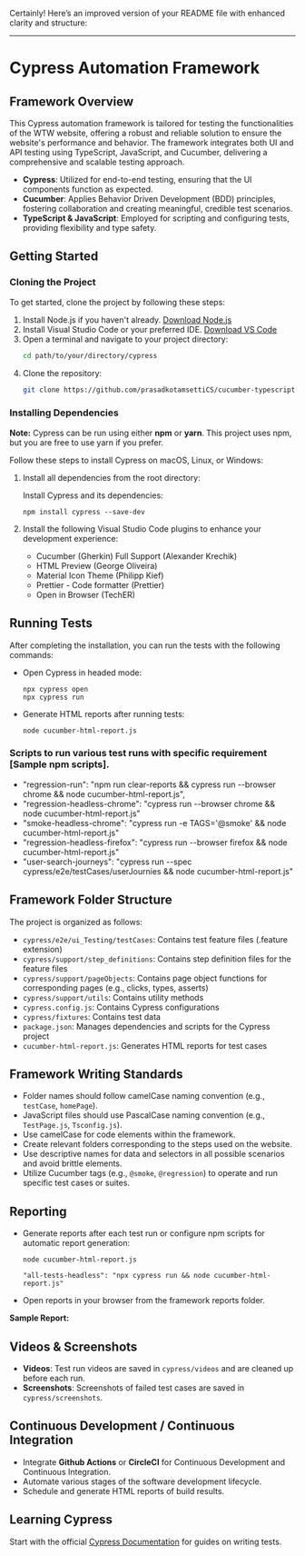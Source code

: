 Certainly! Here’s an improved version of your README file with enhanced clarity and structure:

---

# Cypress Automation Framework

## Framework Overview

This Cypress automation framework is tailored for testing the functionalities of the WTW website, offering a robust and reliable solution to ensure the website's performance and behavior. The framework integrates both UI and API testing using TypeScript, JavaScript, and Cucumber, delivering a comprehensive and scalable testing approach.

- **Cypress**: Utilized for end-to-end testing, ensuring that the UI components function as expected.
- **Cucumber**: Applies Behavior Driven Development (BDD) principles, fostering collaboration and creating meaningful, credible test scenarios.
- **TypeScript & JavaScript**: Employed for scripting and configuring tests, providing flexibility and type safety.

## Getting Started

### Cloning the Project

To get started, clone the project by following these steps:

1. Install Node.js if you haven't already. [Download Node.js](https://nodejs.org/en/download)
2. Install Visual Studio Code or your preferred IDE. [Download VS Code](https://code.visualstudio.com/download)
3. Open a terminal and navigate to your project directory:
   ```bash
   cd path/to/your/directory/cypress
   ```
4. Clone the repository:
   ```bash
   git clone https://github.com/prasadkotamsettiCS/cucumber-typescript-ui-api-testing.git
   ```

### Installing Dependencies

**Note:** Cypress can be run using either **npm** or **yarn**. This project uses npm, but you are free to use yarn if you prefer.

Follow these steps to install Cypress on macOS, Linux, or Windows:

1. Install all dependencies from the root directory:

   Install Cypress and its dependencies:

   ```
   npm install cypress --save-dev
   ```

2. Install the following Visual Studio Code plugins to enhance your development experience:
   - Cucumber (Gherkin) Full Support (Alexander Krechik)
   - HTML Preview (George Oliveira)
   - Material Icon Theme (Philipp Kief)
   - Prettier - Code formatter (Prettier)
   - Open in Browser (TechER)

## Running Tests

After completing the installation, you can run the tests with the following commands:

- Open Cypress in headed mode:

  ```
  npx cypress open
  npx cypress run
  ```

- Generate HTML reports after running tests:
  ```
  node cucumber-html-report.js
  ```

### Scripts to run various test runs with specific requirement [Sample npm scripts].

- "regression-run": "npm run clear-reports && cypress run --browser chrome && node cucumber-html-report.js",
- "regression-headless-chrome": "cypress run --browser chrome && node cucumber-html-report.js"
- "smoke-headless-chrome": "cypress run -e TAGS='@smoke' && node cucumber-html-report.js"
- "regression-headless-firefox": "cypress run --browser firefox && node cucumber-html-report.js"
- "user-search-journeys": "cypress run --spec cypress/e2e/testCases/userJournies && node cucumber-html-report.js"

## Framework Folder Structure

The project is organized as follows:

- `cypress/e2e/ui_Testing/testCases`: Contains test feature files (.feature extension)
- `cypress/support/step_definitions`: Contains step definition files for the feature files
- `cypress/support/pageObjects`: Contains page object functions for corresponding pages (e.g., clicks, types, asserts)
- `cypress/support/utils`: Contains utility methods
- `cypress.config.js`: Contains Cypress configurations
- `cypress/fixtures`: Contains test data
- `package.json`: Manages dependencies and scripts for the Cypress project
- `cucumber-html-report.js`: Generates HTML reports for test cases

## Framework Writing Standards

- Folder names should follow camelCase naming convention (e.g., `testCase`, `homePage`).
- JavaScript files should use PascalCase naming convention (e.g., `TestPage.js`, `Tsconfig.js`).
- Use camelCase for code elements within the framework.
- Create relevant folders corresponding to the steps used on the website.
- Use descriptive names for data and selectors in all possible scenarios and avoid brittle elements.
- Utilize Cucumber tags (e.g., `@smoke`, `@regression`) to operate and run specific test cases or suites.

## Reporting

- Generate reports after each test run or configure npm scripts for automatic report generation:

  ```
  node cucumber-html-report.js
  ```

  ```
  "all-tests-headless": "npx cypress run && node cucumber-html-report.js"
  ```

- Open reports in your browser from the framework reports folder.

**Sample Report:**

## Videos & Screenshots

- **Videos**: Test run videos are saved in `cypress/videos` and are cleaned up before each run.
- **Screenshots**: Screenshots of failed test cases are saved in `cypress/screenshots`.

## Continuous Development / Continuous Integration

- Integrate **Github Actions** or **CircleCI** for Continuous Development and Continuous Integration.
- Automate various stages of the software development lifecycle.
- Schedule and generate HTML reports of build results.

## Learning Cypress

Start with the official [Cypress Documentation](https://docs.cypress.io/) for guides on writing tests.
